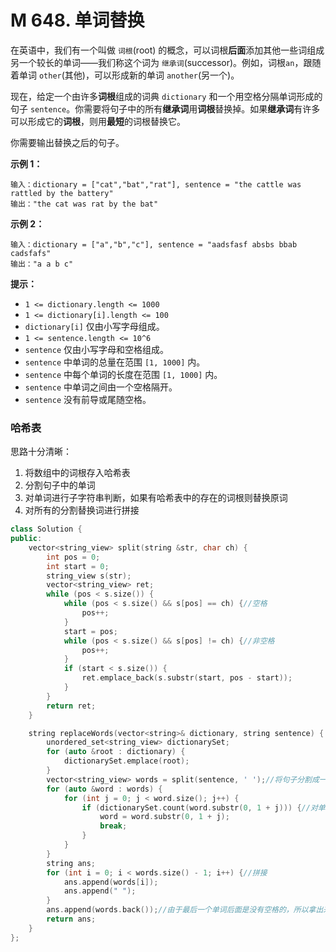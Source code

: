 # M 648. 单词替换

在英语中，我们有一个叫做 `词根`(root) 的概念，可以词根**后面**添加其他一些词组成另一个较长的单词——我们称这个词为 `继承词`(successor)。例如，词根`an`，跟随着单词 `other`(其他)，可以形成新的单词 `another`(另一个)。

现在，给定一个由许多**词根**组成的词典 `dictionary` 和一个用空格分隔单词形成的句子 `sentence`。你需要将句子中的所有**继承词**用**词根**替换掉。如果**继承词**有许多可以形成它的**词根**，则用**最短**的词根替换它。

你需要输出替换之后的句子。

 

**示例 1：**

```
输入：dictionary = ["cat","bat","rat"], sentence = "the cattle was rattled by the battery"
输出："the cat was rat by the bat"
```

**示例 2：**

```
输入：dictionary = ["a","b","c"], sentence = "aadsfasf absbs bbab cadsfafs"
输出："a a b c"
```

 

**提示：**

- `1 <= dictionary.length <= 1000`
- `1 <= dictionary[i].length <= 100`
- `dictionary[i]` 仅由小写字母组成。
- `1 <= sentence.length <= 10^6`
- `sentence` 仅由小写字母和空格组成。
- `sentence` 中单词的总量在范围 `[1, 1000]` 内。
- `sentence` 中每个单词的长度在范围 `[1, 1000]` 内。
- `sentence` 中单词之间由一个空格隔开。
- `sentence` 没有前导或尾随空格。



### 哈希表

思路十分清晰：

1. 将数组中的词根存入哈希表
2. 分割句子中的单词
3. 对单词进行子字符串判断，如果有哈希表中的存在的词根则替换原词
4. 对所有的分割替换词进行拼接

```cpp
class Solution {
public:
    vector<string_view> split(string &str, char ch) {
        int pos = 0;
        int start = 0;
        string_view s(str);
        vector<string_view> ret;
        while (pos < s.size()) {
            while (pos < s.size() && s[pos] == ch) {//空格
                pos++;
            }
            start = pos;
            while (pos < s.size() && s[pos] != ch) {//非空格
                pos++;
            }
            if (start < s.size()) {
                ret.emplace_back(s.substr(start, pos - start));
            }
        }
        return ret;
    }

    string replaceWords(vector<string>& dictionary, string sentence) {
        unordered_set<string_view> dictionarySet;
        for (auto &root : dictionary) {
            dictionarySet.emplace(root);
        }
        vector<string_view> words = split(sentence, ' ');//将句子分割成一个一个的单词
        for (auto &word : words) {
            for (int j = 0; j < word.size(); j++) {
                if (dictionarySet.count(word.substr(0, 1 + j))) {//对单词进行逐个诸位的判断，并进行替换
                    word = word.substr(0, 1 + j);
                    break;
                }
            }
        }
        string ans;
        for (int i = 0; i < words.size() - 1; i++) {//拼接
            ans.append(words[i]);
            ans.append(" ");
        }
        ans.append(words.back());//由于最后一个单词后面是没有空格的，所以拿出来单独拼接
        return ans;
    }
};

```

